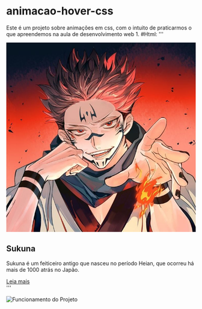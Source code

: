 # animacao-hover-css
Este é um projeto sobre animações em css, com o intuito de praticarmos o que apreendemos na aula de desenvolvimento web 1.
#Html:
''' <!DOCTYPE html>
<html lang="pt-br">
<head>
    <meta charset="UTF-8">
    <meta name="viewport" content="width=device-width, initial-scale=1.0">
    <link rel="stylesheet" href="estilo.css">
    <title>Document</title>
</head>
<body>
    <div class="card">
        <div class="img-box">
            <img src="images/f69f644acef0142bb0615587664b570e.jpg">
        </div>
        <div class="content">
            <h2>Sukuna </h2>
            <p>
                Sukuna é um feiticeiro antigo que nasceu no período Heian, que ocorreu há mais de 1000 atrás no Japão.
            </p>
            <a href="https://jujutsu-kaisen.fandom.com/wiki/Sukuna" class="read-more">
                Leia mais
            </a>
        </div>
    </div>
</body>
</html>'''


![Funcionamento do Projeto](https://github.com/Viniciussinc/animacao-hover-css/blob/main/sukuna.gif)
